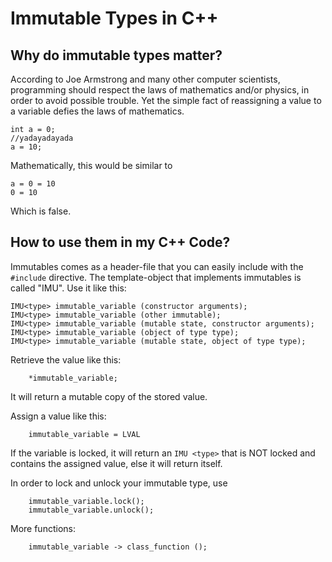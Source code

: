 # Immutable Types in C++

## Why do immutable types matter?
According to Joe Armstrong and many other computer scientists, programming should respect the laws of mathematics and/or physics, in order to avoid possible trouble. 
Yet the simple fact of reassigning a value to a variable defies the laws of mathematics.

```
int a = 0;
//yadayadayada
a = 10;
```

Mathematically, this would be similar to 

```
a = 0 = 10
0 = 10
```

Which is false. 


## How to use them in my C++ Code?

Immutables comes as a header-file that you can easily include with the ```#include``` directive. 
The template-object that implements immutables is called "IMU". Use it like this: 

```
IMU<type> immutable_variable (constructor arguments);
IMU<type> immutable_variable (other immutable);
IMU<type> immutable_variable (mutable state, constructor arguments);
IMU<type> immutable_variable (object of type type);
IMU<type> immutable_variable (mutable state, object of type type);
```

Retrieve the value like this: 
```
    *immutable_variable;
```
It will return a mutable copy of the stored value.

Assign a value like this: 
```
    immutable_variable = LVAL
```
If the variable is locked, it will return an ```IMU <type>``` that is NOT locked and contains the assigned value, else it will return itself.

In order to lock and unlock your immutable type, use

```
    immutable_variable.lock();
    immutable_variable.unlock();
```

More functions:

```
    immutable_variable -> class_function ();
    
```


